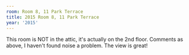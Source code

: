 ```yaml
---
room: Room 8, 11 Park Terrace
title: 2015 Room 8, 11 Park Terrace
year: '2015'
---
```


This room is NOT in the attic, it's actually on the 2nd floor. Comments as above, I haven't found noise a problem. The view is great!